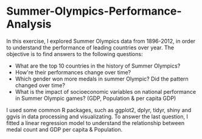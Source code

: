 # Summer-Olympics-Performance-Analysis

In this exercise, I explored Summer Olympics data from 1896-2012, in order to understand the performance of leading countries over year. The objective is to find answers to the following questions:

* What are the top 10 countries in the history of Summer Olympics?
* How're their performances change over time?
* Which gender won more medals in summer Olympic? Did the pattern changed over time?
* What is the impact of socioeconomic variables on national performance in Summer Olympic games? (GDP, Population & per capita GDP)

I used some common R packages, such as ggplot2, dplyr, tidyr, shiny and ggvis in data processing and visualizating. To answer the last question, I fitted a linear regression model to understand the relationship between medal count and GDP per capita & Population.
